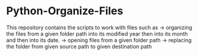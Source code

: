# Python-Organize-Files
This repository contains the scripts to work with files such as 
-> organizing the files from a given folder path into its modified year then into its month and then into its date.
-> opening files from a given folder path
-> replacing the folder from given source path to given destination path

